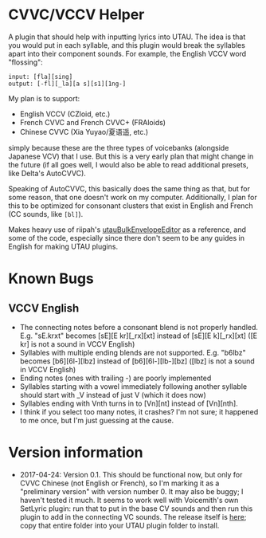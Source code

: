 # CVVC/VCCV Helper

A plugin that should help with inputting lyrics into UTAU. The idea is that you would put in each syllable, and this plugin would break the syllables apart into their component sounds. For example, the English VCCV word "flossing":

    input: [fla][sing]
    output: [-fl][_la][a s][s1][1ng-]

My plan is to support:

- English VCCV (CZloid, etc.)
- French CVVC and French CVVC+ (FRAloids)
- Chinese CVVC (Xia Yuyao/夏语遥, etc.)

simply because these are the three types of voicebanks (alongside Japanese VCV) that I use. But this is a very early plan that might change in the future (if all goes well, I would also be able to read additional presets, like Delta's AutoCVVC).

Speaking of AutoCVVC, this basically does the same thing as that, but for some reason, that one doesn't work on my computer. Additionally, I plan for this to be optimized for consonant clusters that exist in English and French (CC sounds, like `[bl]`).

Makes heavy use of riipah's [utauBulkEnvelopeEditor](https://github.com/riipah/utauBulkEnvelopeEditor) as a reference, and some of the code, especially since there don't seem to be any guides in English for making UTAU plugins.

# Known Bugs

## VCCV English

- The connecting notes before a consonant blend is not properly handled. E.g. "sE.krxt" becomes \[sE\]\[E kr\]\[_rx\]\[xt\] instead of \[sE\]\[E k\]\[_rx\]\[xt\] (\[E kr\] is not a sound in VCCV English)
- Syllables with multiple ending blends are not supported. E.g. "b6lbz" becomes \[b6\]\[6l-\]\[lbz\] instead of \[b6\]\[6l-\]\[lb-\]\[bz\] (\[lbz\] is not a sound in VCCV English)
- Ending notes (ones with trailing -) are poorly implemented
- Syllables starting with a vowel immediately following another syllable should start with _V instead of just V (which it does now)
- Syllables ending with Vnth turns in to \[Vn\]\[nt\] instead of \[Vn\]\[nth\].
- I think if you select too many notes, it crashes? I'm not sure; it happened to me once, but I'm just guessing at the cause.

# Version information

- 2017-04-24: Version 0.1. This should be functional now, but only for CVVC Chinese (not English or French), so I'm marking it as a "preliminary version" with version number 0. It may also be buggy; I haven't tested it much. It seems to work well with Voicemith's own SetLyric plugin: run that to put in the base CV sounds and then run this plugin to add in the connecting VC sounds. The release itself is [here](CVVC_VCCV_Helper/bin/Release); copy that entire folder into your UTAU plugin folder to install.
